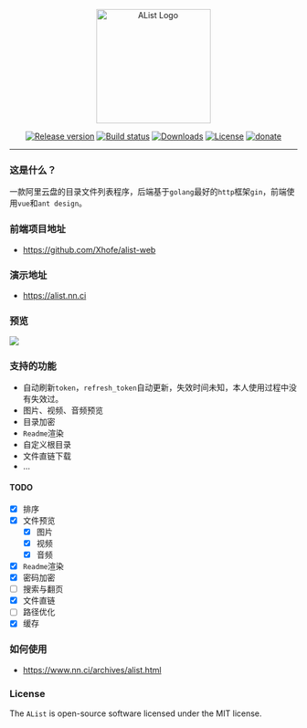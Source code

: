 <p align="center">
    <img src="https://img.oez.cc/2020/12/24/1fb16bc25a4f6.png" alt="AList Logo" width=200/>
</p>
<p align="center">
  <a href="https://github.com/Xhofe/alist/releases"><img src="https://img.shields.io/github/release/Xhofe/alist" alt="Release version"></a>
  <a href="https://github.com/Xhofe/alist/actions?query=workflow%3ABuild"><img src="https://github.com/Xhofe/alist/workflows/build/badge.svg" alt="Build status"></a>
  <a href="https://github.com/Xhofe/alist/releases"><img src="https://img.shields.io/github/downloads/Xhofe/alist/latest/total" alt="Downloads"></a>
  <a href="https://github.com/Xhofe/alist/blob/main/LICENSE"><img src="https://img.shields.io/github/license/Xhofe/alist" alt="License"></a>
  <a href="https://pay.xhofe.top">
    <img src="https://img.shields.io/badge/%24-donate-ff69b4.svg" alt="donate">
  </a>
</p>

---

### 这是什么？

一款阿里云盘的目录文件列表程序，后端基于`golang`最好的`http`框架`gin`，前端使用`vue`和`ant design`。

### 前端项目地址

- https://github.com/Xhofe/alist-web

### 演示地址

- https://alist.nn.ci

### 预览

<a href="https://alist.nn.ci/"><img src="https://img.oez.cc/2020/12/24/d81d2dab3e5f0.png"></a>

### 支持的功能

- 自动刷新`token`，`refresh_token`自动更新，失效时间未知，本人使用过程中没有失效过。
- 图片、视频、音频预览
- 目录加密
- `Readme`渲染
- 自定义根目录
- 文件直链下载
- …

#### TODO

- [x] 排序
- [x] 文件预览
  - [x] 图片
  - [x] 视频 
  - [x] 音频
- [x] `Readme`渲染
- [x] 密码加密
- [ ] 搜索与翻页
- [x] 文件直链
- [ ] 路径优化
- [x] 缓存

### 如何使用

- https://www.nn.ci/archives/alist.html

### License

The `AList` is open-source software licensed under the MIT license.